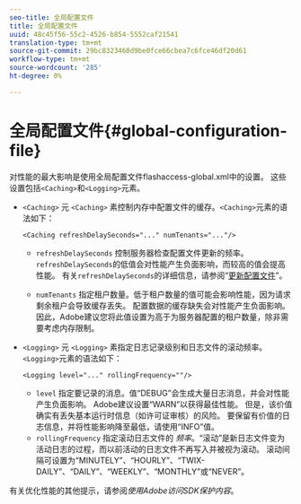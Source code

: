 ```yaml
---
seo-title: 全局配置文件
title: 全局配置文件
uuid: 48c45f56-55c2-4526-b854-5552caf21541
translation-type: tm+mt
source-git-commit: 29bc8323460d9be0fce66cbea7c6fce46df20d61
workflow-type: tm+mt
source-wordcount: '285'
ht-degree: 0%

---
```



# 全局配置文件{#global-configuration-file}

对性能的最大影响是使用全局配置文件flashaccess-global.xml中的设置。 这些设置包括`<Caching>`和`<Logging>`元素。

* `<Caching>` 元 `<Caching>` 素控制内存中配置文件的缓存。`<Caching>`元素的语法如下：

   ```
   <Caching refreshDelaySeconds="..." numTenants="..."/>
   ```

   * `refreshDelaySeconds` 控制服务器检查配置文件更新的频率。`refreshDelaySeconds`的低值会对性能产生负面影响，而较高的值会提高性能。 有关`refreshDelaySeconds`的详细信息，请参阅“[更新配置文件](../../aaxs-protected-streaming/updating-configuration-files/updating-configuration-files-overview.md)”。

   * `numTenants` 指定租户数量。低于租户数量的值可能会影响性能，因为请求剩余租户会导致缓存丢失。 配置数据的缓存缺失会对性能产生负面影响。 因此，Adobe建议您将此值设置为高于为服务器配置的租户数量，除非需要考虑内存限制。

* `<Logging>` 元 `<Logging>` 素指定日志记录级别和日志文件的滚动频率。`<Logging>`元素的语法如下：

   ```
   <Logging level="..." rollingFrequency=""/>
   ```

   * `level` 指定要记录的消息。值“DEBUG”会生成大量日志消息，并会对性能产生负面影响。 Adobe建议设置“WARN”以获得最佳性能。 但是，该价值确实有丢失基本运行时信息（如许可证审核）的风险。 要保留有价值的日志信息，并将性能影响降至最低，请使用“INFO”值。
   * `rollingFrequency` 指定滚动日志文件的 *频率*。“滚动”是新日志文件变为活动日志的过程，而以前活动的日志文件不再写入并被视为滚动。 滚动间隔可设置为“MINUTELY”、“HOURLY”、“TWIX-DAILY”、“DAILY”、“WEEKLY”、“MONTHLY”或“NEVER”。

有关优化性能的其他提示，请参阅&#x200B;*使用Adobe访问SDK保护内容*。
